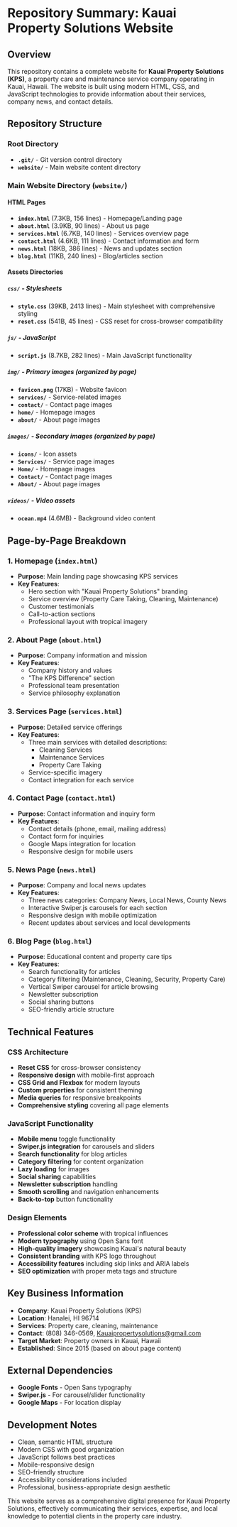 # Repository Summary: Kauai Property Solutions Website

## Overview
This repository contains a complete website for **Kauai Property Solutions (KPS)**, a property care and maintenance service company operating in Kauai, Hawaii. The website is built using modern HTML, CSS, and JavaScript technologies to provide information about their services, company news, and contact details.

## Repository Structure

### Root Directory
- **`.git/`** - Git version control directory
- **`website/`** - Main website content directory

### Main Website Directory (`website/`)

#### HTML Pages
- **`index.html`** (7.3KB, 156 lines) - Homepage/Landing page
- **`about.html`** (3.9KB, 90 lines) - About us page
- **`services.html`** (6.7KB, 140 lines) - Services overview page
- **`contact.html`** (4.6KB, 111 lines) - Contact information and form
- **`news.html`** (18KB, 386 lines) - News and updates section
- **`blog.html`** (11KB, 240 lines) - Blog/articles section

#### Assets Directories

##### **`css/`** - Stylesheets
- **`style.css`** (39KB, 2413 lines) - Main stylesheet with comprehensive styling
- **`reset.css`** (541B, 45 lines) - CSS reset for cross-browser compatibility

##### **`js/`** - JavaScript
- **`script.js`** (8.7KB, 282 lines) - Main JavaScript functionality

##### **`img/`** - Primary images (organized by page)
- **`favicon.png`** (17KB) - Website favicon
- **`services/`** - Service-related images
- **`contact/`** - Contact page images
- **`home/`** - Homepage images
- **`about/`** - About page images

##### **`images/`** - Secondary images (organized by page)
- **`icons/`** - Icon assets
- **`Services/`** - Service page images
- **`Home/`** - Homepage images
- **`Contact/`** - Contact page images
- **`About/`** - About page images

##### **`videos/`** - Video assets
- **`ocean.mp4`** (4.6MB) - Background video content

## Page-by-Page Breakdown

### 1. **Homepage (`index.html`)**
- **Purpose**: Main landing page showcasing KPS services
- **Key Features**:
  - Hero section with "Kauai Property Solutions" branding
  - Service overview (Property Care Taking, Cleaning, Maintenance)
  - Customer testimonials
  - Call-to-action sections
  - Professional layout with tropical imagery

### 2. **About Page (`about.html`)**
- **Purpose**: Company information and mission
- **Key Features**:
  - Company history and values
  - "The KPS Difference" section
  - Professional team presentation
  - Service philosophy explanation

### 3. **Services Page (`services.html`)**
- **Purpose**: Detailed service offerings
- **Key Features**:
  - Three main services with detailed descriptions:
    - Cleaning Services
    - Maintenance Services  
    - Property Care Taking
  - Service-specific imagery
  - Contact integration for each service

### 4. **Contact Page (`contact.html`)**
- **Purpose**: Contact information and inquiry form
- **Key Features**:
  - Contact details (phone, email, mailing address)
  - Contact form for inquiries
  - Google Maps integration for location
  - Responsive design for mobile users

### 5. **News Page (`news.html`)**
- **Purpose**: Company and local news updates
- **Key Features**:
  - Three news categories: Company News, Local News, County News
  - Interactive Swiper.js carousels for each section
  - Responsive design with mobile optimization
  - Recent updates about services and local developments

### 6. **Blog Page (`blog.html`)**
- **Purpose**: Educational content and property care tips
- **Key Features**:
  - Search functionality for articles
  - Category filtering (Maintenance, Cleaning, Security, Property Care)
  - Vertical Swiper carousel for article browsing
  - Newsletter subscription
  - Social sharing buttons
  - SEO-friendly article structure

## Technical Features

### CSS Architecture
- **Reset CSS** for cross-browser consistency
- **Responsive design** with mobile-first approach
- **CSS Grid and Flexbox** for modern layouts
- **Custom properties** for consistent theming
- **Media queries** for responsive breakpoints
- **Comprehensive styling** covering all page elements

### JavaScript Functionality
- **Mobile menu** toggle functionality
- **Swiper.js integration** for carousels and sliders
- **Search functionality** for blog articles
- **Category filtering** for content organization
- **Lazy loading** for images
- **Social sharing** capabilities
- **Newsletter subscription** handling
- **Smooth scrolling** and navigation enhancements
- **Back-to-top** button functionality

### Design Elements
- **Professional color scheme** with tropical influences
- **Modern typography** using Open Sans font
- **High-quality imagery** showcasing Kauai's natural beauty
- **Consistent branding** with KPS logo throughout
- **Accessibility features** including skip links and ARIA labels
- **SEO optimization** with proper meta tags and structure

## Key Business Information
- **Company**: Kauai Property Solutions (KPS)
- **Location**: Hanalei, HI 96714
- **Services**: Property care, cleaning, maintenance
- **Contact**: (808) 346-0569, Kauaipropertysolutions@gmail.com
- **Target Market**: Property owners in Kauai, Hawaii
- **Established**: Since 2015 (based on about page content)

## External Dependencies
- **Google Fonts** - Open Sans typography
- **Swiper.js** - For carousel/slider functionality
- **Google Maps** - For location display

## Development Notes
- Clean, semantic HTML structure
- Modern CSS with good organization
- JavaScript follows best practices
- Mobile-responsive design
- SEO-friendly structure
- Accessibility considerations included
- Professional, business-appropriate design aesthetic

This website serves as a comprehensive digital presence for Kauai Property Solutions, effectively communicating their services, expertise, and local knowledge to potential clients in the property care industry.